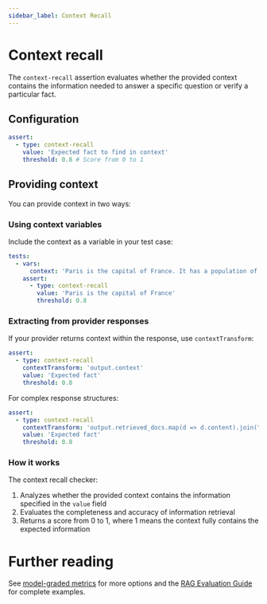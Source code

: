 ```yaml
---
sidebar_label: Context Recall
---
```


# Context recall

The `context-recall` assertion evaluates whether the provided context contains the information needed to answer a specific question or verify a particular fact.

## Configuration

```yaml
assert:
  - type: context-recall
    value: 'Expected fact to find in context'
    threshold: 0.8 # Score from 0 to 1
```

## Providing context

You can provide context in two ways:

### Using context variables

Include the context as a variable in your test case:

```yaml
tests:
  - vars:
      context: 'Paris is the capital of France. It has a population of over 2 million people.'
    assert:
      - type: context-recall
        value: 'Paris is the capital of France'
        threshold: 0.8
```

### Extracting from provider responses

If your provider returns context within the response, use `contextTransform`:

```yaml
assert:
  - type: context-recall
    contextTransform: 'output.context'
    value: 'Expected fact'
    threshold: 0.8
```

For complex response structures:

```yaml
assert:
  - type: context-recall
    contextTransform: 'output.retrieved_docs.map(d => d.content).join("\n")'
    value: 'Expected fact'
    threshold: 0.8
```

### How it works

The context recall checker:

1. Analyzes whether the provided context contains the information specified in the `value` field
2. Evaluates the completeness and accuracy of information retrieval
3. Returns a score from 0 to 1, where 1 means the context fully contains the expected information

# Further reading

See [model-graded metrics](/docs/configuration/expected-outputs/model-graded) for more options and the [RAG Evaluation Guide](/docs/guides/evaluate-rag) for complete examples.
